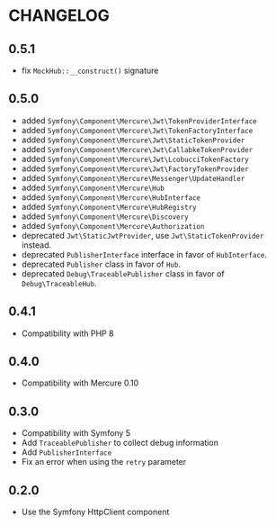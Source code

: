 CHANGELOG
=========

0.5.1
-----

* fix `MockHub::__construct()` signature

0.5.0
-----

* added `Symfony\Component\Mercure\Jwt\TokenProviderInterface`
* added `Symfony\Component\Mercure\Jwt\TokenFactoryInterface`
* added `Symfony\Component\Mercure\Jwt\StaticTokenProvider`
* added `Symfony\Component\Mercure\Jwt\CallabkeTokenProvider`
* added `Symfony\Component\Mercure\Jwt\LcobucciTokenFactory`
* added `Symfony\Component\Mercure\Jwt\FactoryTokenProvider`
* added `Symfony\Component\Mercure\Messenger\UpdateHandler`
* added `Symfony\Component\Mercure\Hub`
* added `Symfony\Component\Mercure\HubInterface`
* added `Symfony\Component\Mercure\HubRegistry`
* added `Symfony\Component\Mercure\Discovery`
* added `Symfony\Component\Mercure\Authorization`
* deprecated `Jwt\StaticJwtProvider`, use `Jwt\StaticTokenProvider` instead.
* deprecated `PublisherInterface` interface in favor of `HubInterface`.
* deprecated `Publisher` class in favor of `Hub`.
* deprecated `Debug\TraceablePublisher` class in favor of `Debug\TraceableHub`.

0.4.1
-----

* Compatibility with PHP 8

0.4.0
-----

* Compatibility with Mercure 0.10

0.3.0
-----

* Compatibility with Symfony 5
* Add `TraceablePublisher` to collect debug information
* Add `PublisherInterface`
* Fix an error when using the `retry` parameter

0.2.0
-----

* Use the Symfony HttpClient component
